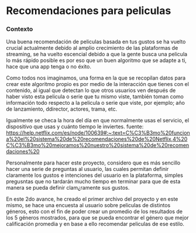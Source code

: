 # Recomendaciones para peliculas
### Contexto
Una buena recomendación de peliculas basada en tus gustos se ha vuelto crucial actualmente debido al amplio crecimiento de las plataformas de streaming, se ha vuelto escencial debido a que la gente busca una pelicula lo más rápido posible es por eso que un buen algoritmo que se adapte a ti, hace que una app tenga o no éxito.

Como todos nos imaginamos, una forma en la que se recopilan datos para crear este algoritmo propio es por medio de la interacción que tienes con el contenido, al igual que detectan lo que otros usuarios ven después de haber visto esta pelicula o serie que tu mismo viste, también toman como información todo respecto a la pelicula o serie que viste, por ejemplo; año de lanzamiento, ddirector, actores, trama, etc.

Igualmente se checa la hora del día en que normalmente usas el servicio, el dispositivo que usas y cuánto tiempo le inviertes. fuente: https://help.netflix.com/es/node/100639#:~:text=C%C3%B3mo%20funciona%20el%20sistema%20de%20recomendaciones%20de%20Netflix,4%20C%C3%B3mo%20mejoramos%20nuestro%20sistema%20de%20recomendaciones%20

Personalmente para hacer este proyecto, considero que es más sencillo hacer una serie de preguntas al usuario, las cuales permitan definir claramente los gustos e intenciones del usuario en la plataforma, simples pregusntas que no tardarán mucho tiempo en terminar para que de esta manera se pueda definir clam¿ramente sus gustos.

En este 2do avance, he creado el primer archivo del proyecto y en este mismo, se hace una encuesta al usuario sobre peliculas de distintos géneros, esto con el fin de poder crear un promedio de los resultados de los 5 géneros mostrados, para que se pueda encontrar el género que mejor calificación promedia y en base a ello recomendar peliculas de ese estilo.
